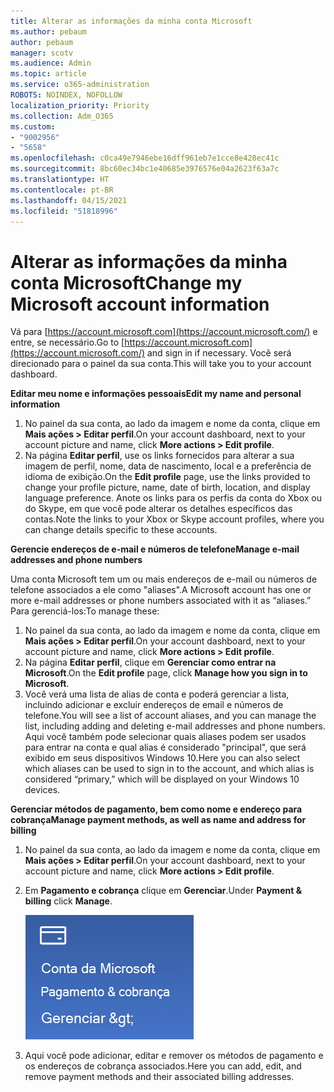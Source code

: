 ```yaml
---
title: Alterar as informações da minha conta Microsoft
ms.author: pebaum
author: pebaum
manager: scotv
ms.audience: Admin
ms.topic: article
ms.service: o365-administration
ROBOTS: NOINDEX, NOFOLLOW
localization_priority: Priority
ms.collection: Adm_O365
ms.custom:
- "9002956"
- "5658"
ms.openlocfilehash: c0ca49e7946ebe16dff961eb7e1cce8e428ec41c
ms.sourcegitcommit: 8bc60ec34bc1e40685e3976576e04a2623f63a7c
ms.translationtype: HT
ms.contentlocale: pt-BR
ms.lasthandoff: 04/15/2021
ms.locfileid: "51818996"
---
```

# <a name="change-my-microsoft-account-information"></a><span data-ttu-id="fa754-102">Alterar as informações da minha conta Microsoft</span><span class="sxs-lookup"><span data-stu-id="fa754-102">Change my Microsoft account information</span></span>

<span data-ttu-id="fa754-103">Vá para [https://account.microsoft.com](https://account.microsoft.com/) e entre, se necessário.</span><span class="sxs-lookup"><span data-stu-id="fa754-103">Go to [https://account.microsoft.com](https://account.microsoft.com/) and sign in if necessary.</span></span> <span data-ttu-id="fa754-104">Você será direcionado para o painel da sua conta.</span><span class="sxs-lookup"><span data-stu-id="fa754-104">This will take you to your account dashboard.</span></span>  

<span data-ttu-id="fa754-105">**Editar meu nome e informações pessoais**</span><span class="sxs-lookup"><span data-stu-id="fa754-105">**Edit my name and personal information**</span></span>

1. <span data-ttu-id="fa754-106">No painel da sua conta, ao lado da imagem e nome da conta, clique em **Mais ações > Editar perfil**.</span><span class="sxs-lookup"><span data-stu-id="fa754-106">On your account dashboard, next to your account picture and name, click **More actions > Edit profile**.</span></span>
2. <span data-ttu-id="fa754-107">Na página **Editar perfil**, use os links fornecidos para alterar a sua imagem de perfil, nome, data de nascimento, local e a preferência de idioma de exibição.</span><span class="sxs-lookup"><span data-stu-id="fa754-107">On the **Edit profile** page, use the links provided to change your profile picture, name, date of birth, location, and display language preference.</span></span> <span data-ttu-id="fa754-108">Anote os links para os perfis da conta do Xbox ou do Skype, em que você pode alterar os detalhes específicos das contas.</span><span class="sxs-lookup"><span data-stu-id="fa754-108">Note the links to your Xbox or Skype account profiles, where you can change details specific to these accounts.</span></span>

<span data-ttu-id="fa754-109">**Gerencie endereços de e-mail e números de telefone**</span><span class="sxs-lookup"><span data-stu-id="fa754-109">**Manage e-mail addresses and phone numbers**</span></span>

<span data-ttu-id="fa754-110">Uma conta Microsoft tem um ou mais endereços de e-mail ou números de telefone associados a ele como "aliases".</span><span class="sxs-lookup"><span data-stu-id="fa754-110">A Microsoft account has one or more e-mail addresses or phone numbers associated with it as “aliases.”</span></span> <span data-ttu-id="fa754-111">Para gerenciá-los:</span><span class="sxs-lookup"><span data-stu-id="fa754-111">To manage these:</span></span>

1. <span data-ttu-id="fa754-112">No painel da sua conta, ao lado da imagem e nome da conta, clique em **Mais ações > Editar perfil**.</span><span class="sxs-lookup"><span data-stu-id="fa754-112">On your account dashboard, next to your account picture and name, click **More actions > Edit profile**.</span></span>
2. <span data-ttu-id="fa754-113">Na página **Editar perfil**, clique em **Gerenciar como entrar na Microsoft**.</span><span class="sxs-lookup"><span data-stu-id="fa754-113">On the **Edit profile** page, click **Manage how you sign in to Microsoft**.</span></span> 
3. <span data-ttu-id="fa754-114">Você verá uma lista de alias de conta e poderá gerenciar a lista, incluindo adicionar e excluir endereços de email e números de telefone.</span><span class="sxs-lookup"><span data-stu-id="fa754-114">You will see a list of account aliases, and you can manage the list, including adding and deleting e-mail addresses and phone numbers.</span></span> <span data-ttu-id="fa754-115">Aqui você também pode selecionar quais aliases podem ser usados para entrar na conta e qual alias é considerado "principal", que será exibido em seus dispositivos Windows 10.</span><span class="sxs-lookup"><span data-stu-id="fa754-115">Here you can also select which aliases can be used to sign in to the account, and which alias is considered “primary,” which will be displayed on your Windows 10 devices.</span></span>

<span data-ttu-id="fa754-116">**Gerenciar métodos de pagamento, bem como nome e endereço para cobrança**</span><span class="sxs-lookup"><span data-stu-id="fa754-116">**Manage payment methods, as well as name and address for billing**</span></span> 

1. <span data-ttu-id="fa754-117">No painel da sua conta, ao lado da imagem e nome da conta, clique em **Mais ações > Editar perfil**.</span><span class="sxs-lookup"><span data-stu-id="fa754-117">On your account dashboard, next to your account picture and name, click **More actions > Edit profile**.</span></span>
2. <span data-ttu-id="fa754-118">Em **Pagamento e cobrança** clique em **Gerenciar**.</span><span class="sxs-lookup"><span data-stu-id="fa754-118">Under **Payment & billing** click **Manage**.</span></span>

    ![Gerenciar pagamento e cobrança](media/manage-account.png)

3. <span data-ttu-id="fa754-120">Aqui você pode adicionar, editar e remover os métodos de pagamento e os endereços de cobrança associados.</span><span class="sxs-lookup"><span data-stu-id="fa754-120">Here you can add, edit, and remove payment methods and their associated billing addresses.</span></span> 
